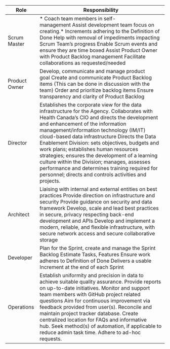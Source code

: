 <html>
<body>
<!--StartFragment-->

Role | Responsibility
-- | --
Scrum Master | * Coach team members in self-management Assist development team focus on creating.* Increments adhering to the Definition of Done Help with removal of impediments impacting Scrum Team’s progress Enable Scrum events and ensure they are time boxed Assist Product Owner with Product Backlog management Facilitate collaborations as requested/needed
Product Owner | Develop, communicate and manage product goal Create and communicate Product Backlog items (This can be done in discussion with the team) Order and prioritize backlog items Ensure transparency and clarity of Product Backlog
Director | Establishes the corporate view for the data infrastructure for the Agency. Collaborates with Health Canada’s CIO and directs the development and enhancement of the information management/information technology (IM/IT) cloud-based data infrastructure Directs the Data Enablement Division: sets objectives, budgets and work plans; establishes human resources strategies; ensures the development of a learning culture within the Division; manages, assesses performance and determines training required for personnel; directs and controls activities and projects.
Architect | Liaising with internal and external entities on best practices Provide direction on infrastructure and security Provide guidance on security and data framework Develop, scale and lead best practices in secure, privacy respecting back-end development and APIs Develop and implement a modern, reliable, and flexible infrastructure, with secure network access and secure collaborative storage
Developer | Plan for the Sprint, create and manage the Sprint Backlog Estimate Tasks, Features Ensure work adheres to Definition of Done Delivers a usable Increment at the end of each Sprint
Operations | Establish uniformity and precision in data to achieve suitable quality assurance. Provide reports on up-to-date initiatives. Monitor and support team members with GitHub project related questions Aim for continuous improvement via feedback provided from user(s). Reconcile and maintain project tracker database. Create centralized location for FAQs and informative hub. Seek method(s) of automation, if applicable to reduce admin task time. Adhere to ad-hoc requests.

<!--EndFragment-->
</body>
</html>